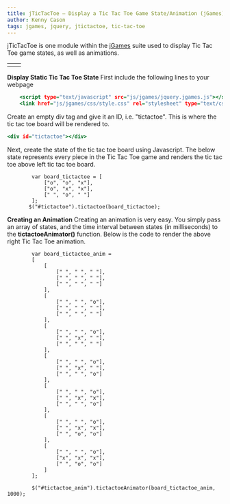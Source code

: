 ```yaml
---
title: jTicTacToe – Display a Tic Tac Toe Game State/Animation (jGames)
author: Kenny Cason
tags: jgames, jquery, jtictactoe, tic-tac-toe
---
```


jTicTacToe is one module within the <a href="/posts/2011-08-08-jgames.html">jGames</a> suite used to display Tic Tac Toe game states, as well as animations. 
    <table>
        <tr><td><div id="tictactoe"></div></td><td><div id="tictactoe_anim"></div></td></tr>
    </table>

<strong>Display Static Tic Tac Toe State</strong>
First include the following lines to your webpage

```{.html .numberLines startFrom="1"}
    <script type="text/javascript" src="js/jgames/jquery.jgames.js"></script>
    <link href="js/jgames/css/style.css" rel="stylesheet" type="text/css" />

```
Create an empty div tag and give it an ID, i.e. "tictactoe". This is where the tic tac toe board will be rendered to.

```{.html .numberLines startFrom="1"}
<div id="tictactoe"></div>

```
Next, create the state of the tic tac toe board using Javascript. The below state represents every piece in the Tic Tac Toe game and renders the tic tac toe above left tic tac toe board.

```{.javascript .numberLines startFrom="1"}
        var board_tictactoe = [
            ["o", "o", "x"],
            ["o", "x", "x"],
            [" ", "o", " "]
        ];
       $("#tictactoe").tictactoe(board_tictactoe);
```

<strong>Creating an Animation</strong>
Creating an animation is very easy. You simply pass an array of states, and the time interval between states (in milliseconds) to the <b>tictactoeAnimator()</b> function. Below is the code to render the above right Tic Tac Toe animation.

```{.javascript .numberLines startFrom="1"}
        var board_tictactoe_anim =
        [
            [
                [" ", " ", " "],
                [" ", " ", " "],
                [" ", " ", " "]
            ],
            [
                [" ", " ", "o"],
                [" ", " ", " "],
                [" ", " ", " "]
            ],
            [
                [" ", " ", "o"],
                [" ", "x", " "],
                [" ", " ", " "]
            ],
            [
                [" ", " ", "o"],
                [" ", "x", " "],
                [" ", " ", "o"]
            ],
            [
                [" ", " ", "o"],
                [" ", "x", "x"],
                [" ", " ", "o"]
            ],
            [
                [" ", " ", "o"],
                [" ", "x", "x"],
                [" ", "o", "o"]
            ],
            [
                [" ", " ", "o"],
                ["x", "x", "x"],
                [" ", "o", "o"]
            ]
        ];

        $("#tictactoe_anim").tictactoeAnimator(board_tictactoe_anim, 1000);
```
<script src="//ajax.googleapis.com/ajax/libs/jquery/1.6.2/jquery.min.js" type="text/javascript"></script>
<script type="text/javascript" src="/js/jgames/jquery.jgames.js"></script>
<script type="text/javascript" src="/js/jgames/jquery.jgames.demo-data.js"></script>
<link href="/js/jgames/css/style.css" rel="stylesheet" type="text/css" />
<script type="text/javascript">
<!--
$(document).ready(function(){$("#tictactoe").tictactoe(board_tictactoe);$("#tictactoe_anim").tictactoeAnimator(board_tictactoe_anim, 1000);});
//--></script>